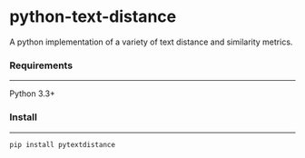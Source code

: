 # python-text-distance

A python implementation of a variety of text distance and similarity metrics.

### Requirements
---
Python 3.3+

### Install
---
```
pip install pytextdistance
```


